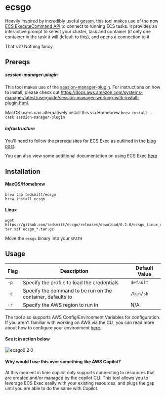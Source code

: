 # ecsgo

Heavily inspired by incredibly useful [gossm](https://github.com/gjbae1212/gossm), this tool makes use of the new [ECS ExecuteCommand API](https://aws.amazon.com/blogs/containers/new-using-amazon-ecs-exec-access-your-containers-fargate-ec2/) to connect to running ECS tasks. It provides an interactive prompt to select your cluster, task and container (if only one container in the task it will default to this), and opens a connection to it.

That's it! Nothing fancy.

## Prereqs

##### session-manager-plugin

This tool makes use of the [session-manager-plugin](https://github.com/aws/session-manager-plugin). For instructions on how to install, please check out https://docs.aws.amazon.com/systems-manager/latest/userguide/session-manager-working-with-install-plugin.html.

MacOS users can alternatively install this via Homebrew
`brew install --cask session-manager-plugin`

##### Infrastructure

You'll need to follow the prerequisites for ECS Exec as outlined in the [blog post](https://aws.amazon.com/blogs/containers/new-using-amazon-ecs-exec-access-your-containers-fargate-ec2/).

You can also view some additional documentation on using ECS Exec [here](https://docs.aws.amazon.com/AmazonECS/latest/developerguide/ecs-exec.html)

## Installation

#### MacOS/Homebrew

```
brew tap tedsmitt/ecsgo
brew install ecsgo
```

#### Linux

```
wget https://github.com/tedsmitt/ecsgo/releases/download/0.2.0/ecsgo_Linux_x86_64.tar.gz
tar xzf ecsgo_*.tar.gz
```

Move the `ecsgo` binary into your `$PATH`

## Usage

| Flag | Description                                                 | Default Value |
| ---- | ----------------------------------------------------------- | ------------- |
| `-p` | Specify the profile to load the credentials                 | `default`     |
| `-c` | Specify the command to be run on the container, defaults to | `/bin/sh`     |
| `-r` | Specify the AWS region to run in                            | N/A           |

The tool also supports AWS Config/Environment Variables for configuration. If you aren't familiar with working on AWS via the CLI, you can read more about how to configure your environment [here](https://docs.aws.amazon.com/cli/latest/userguide/cli-configure-envvars.html).

#### See it in action below

![ecsgo0 2 0](https://user-images.githubusercontent.com/25430401/114218136-ef8f7b00-9960-11eb-9c3f-b353ae0ff7ca.gif)

#### Why would I use this over something like AWS Copilot?

At this moment in time copilot only supports connecting to resources that are created and/or managed by the copilot CLI. This tool allows you to leverage ECS Exec easily with your existing resources, and plugs the gap until you are able to do the same with Copilot.
